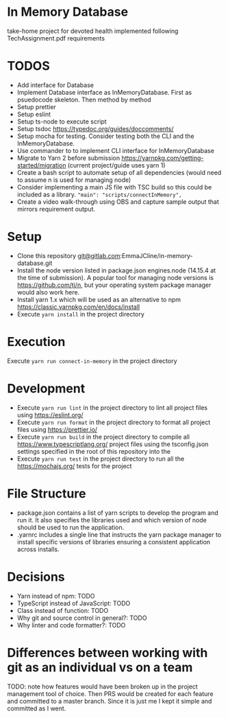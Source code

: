 # In Memory Database

take-home project for devoted health implemented following TechAssignment.pdf requirements

# TODOS

- Add interface for Database
- Implement Database interface as InMemoryDatabase. First as psuedocode skeleton. Then method by method
- Setup prettier
- Setup eslint
- Setup ts-node to execute script
- Setup tsdoc https://typedoc.org/guides/doccomments/
- Setup mocha for testing. Consider testing both the CLI and the InMemoryDatabase.
- Use commander to to implement CLI interface for InMemoryDatabase
- Migrate to Yarn 2 before submission https://yarnpkg.com/getting-started/migration (current project/guide uses yarn 1)
- Create a bash script to automate setup of all dependencies (would need to assume n is used for managing node)
- Consider implementing a main JS file with TSC build so this could be included as a library. `"main": "scripts/connectInMemory",`
- Create a video walk-through using OBS and capture sample output that mirrors requirement output.

# Setup

- Clone this repository git@gitlab.com:EmmaJCline/in-memory-database.git
- Install the node version listed in package.json engines.node (14.15.4 at the time of submission). A popular tool for managing node versions is https://github.com/tj/n, but your operating system package manager would also work here.
- Install yarn 1.x which will be used as an alternative to npm https://classic.yarnpkg.com/en/docs/install
- Execute `yarn install` in the project directory

# Execution

Execute `yarn run connect-in-memory` in the project directory

# Development

- Execute `yarn run lint` in the project directory to lint all project files using https://eslint.org/
- Execute `yarn run format` in the project directory to format all project files using https://prettier.io/
- Execute `yarn run build` in the project directory to compile all https://www.typescriptlang.org/ project files using the tsconfig.json settings specified in the root of this repository into the
- Execute `yarn run test` in the project directory to run all the https://mochajs.org/ tests for the project

# File Structure

- package.json contains a list of yarn scripts to develop the program and run it. It also specifies the libraries used and which version of node should be used to run the application.
- .yarnrc includes a single line that instructs the yarn package manager to install specific versions of libraries ensuring a consistent application across installs.

# Decisions

- Yarn instead of npm: TODO
- TypeScript instead of JavaScript: TODO
- Class instead of function: TODO
- Why git and source control in general?: TODO
- Why linter and code formatter?: TODO

# Differences between working with git as an individual vs on a team

TODO: note how features would have been broken up in the project management tool of choice. Then PRS would be created for each feature and committed to a master branch. Since it is just me I kept it simple and committed as I went.
